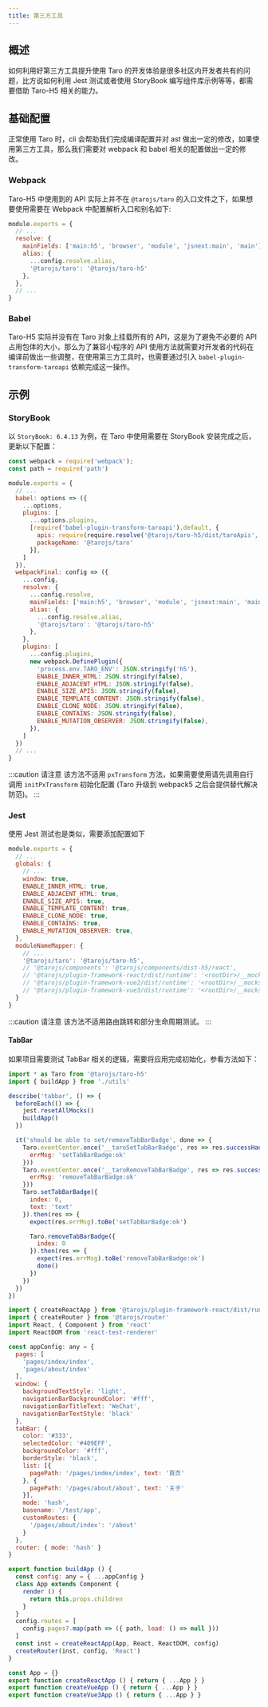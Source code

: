 ```yaml
---
title: 第三方工具
---
```


## 概述

如何利用好第三方工具提升使用 Taro 的开发体验是很多社区内开发者共有的问题，比方说如何利用 Jest 测试或者使用 StoryBook 编写组件库示例等等，都需要借助 Taro-H5 相关的能力。

## 基础配置

正常使用 Taro 时，cli 会帮助我们完成编译配置并对 ast 做出一定的修改，如果使用第三方工具，那么我们需要对 webpack 和 babel 相关的配置做出一定的修改。

### Webpack

Taro-H5 中使用到的 API 实际上并不在 `@tarojs/taro` 的入口文件之下，如果想要使用需要在 Webpack 中配置解析入口和别名如下:

```js title="webpack.config.js"
module.exports = {
  // ...
  resolve: {
    mainFields: ['main:h5', 'browser', 'module', 'jsnext:main', 'main'],
    alias: {
      ...config.resolve.alias,
      '@tarojs/taro': '@tarojs/taro-h5'
    },
  },
  // ...
}
```

### Babel

Taro-H5 实际并没有在 Taro 对象上挂载所有的 API，这是为了避免不必要的 API 占用包体的大小，那么为了兼容小程序的 API 使用方法就需要对开发者的代码在编译前做出一些调整，在使用第三方工具时，也需要通过引入 `babel-plugin-transform-taroapi` 依赖完成这一操作。

## 示例

### StoryBook

以 `StoryBook: 6.4.13` 为例，在 Taro 中使用需要在 StoryBook 安装完成之后，更新以下配置：

```js title=".storybook/main.js"
const webpack = require('webpack');
const path = require('path')

module.exports = {
  // ...
  babel: options => ({
    ...options,
    plugins: [
      ...options.plugins,
      [require('babel-plugin-transform-taroapi').default, {
        apis: require(require.resolve('@tarojs/taro-h5/dist/taroApis', { basedir: path.resolve(__dirname, '..') })),
        packageName: '@tarojs/taro'
      }],
    ]
  }),
  webpackFinal: config => ({
    ...config,
    resolve: {
      ...config.resolve,
      mainFields: ['main:h5', 'browser', 'module', 'jsnext:main', 'main'],
      alias: {
        ...config.resolve.alias,
        '@tarojs/taro': '@tarojs/taro-h5'
      },
    },
    plugins: [
      ...config.plugins,
      new webpack.DefinePlugin({
        'process.env.TARO_ENV': JSON.stringify('h5'),
        ENABLE_INNER_HTML: JSON.stringify(false),
        ENABLE_ADJACENT_HTML: JSON.stringify(false),
        ENABLE_SIZE_APIS: JSON.stringify(false),
        ENABLE_TEMPLATE_CONTENT: JSON.stringify(false),
        ENABLE_CLONE_NODE: JSON.stringify(false),
        ENABLE_CONTAINS: JSON.stringify(false),
        ENABLE_MUTATION_OBSERVER: JSON.stringify(false),
      }),
    ]
  })
  // ...
}
```

:::caution 请注意
该方法不适用 `pxTransform` 方法，如果需要使用请先调用自行调用 `initPxTransform` 初始化配置 (Taro 升级到 webpack5 之后会提供替代解决防范)。
:::

### Jest

使用 Jest 测试也是类似，需要添加配置如下

```js title="jest"
module.exports = {
  // ...
  globals: {
    // ...
    window: true,
    ENABLE_INNER_HTML: true,
    ENABLE_ADJACENT_HTML: true,
    ENABLE_SIZE_APIS: true,
    ENABLE_TEMPLATE_CONTENT: true,
    ENABLE_CLONE_NODE: true,
    ENABLE_CONTAINS: true,
    ENABLE_MUTATION_OBSERVER: true,
  },
  moduleNameMapper: {
    // ...
    '@tarojs/taro': '@tarojs/taro-h5',
    // '@tarojs/components': '@tarojs/components/dist-h5/react',
    // '@tarojs/plugin-framework-react/dist/runtime': '<rootDir>/__mocks__/taro-framework',
    // '@tarojs/plugin-framework-vue2/dist/runtime': '<rootDir>/__mocks__/taro-framework',
    // '@tarojs/plugin-framework-vue3/dist/runtime': '<rootDir>/__mocks__/taro-framework',
  }
}
```

:::caution 请注意
该方法不适用路由跳转和部分生命周期测试。
:::

#### TabBar

如果项目需要测试 TabBar 相关的逻辑，需要将应用完成初始化，参看方法如下：

```js title="__tests__/tab-bar.test.js"
import * as Taro from '@tarojs/taro-h5'
import { buildApp } from './utils'

describe('tabbar', () => {
  beforeEach(() => {
    jest.resetAllMocks()
    buildApp()
  })

  it('should be able to set/removeTabBarBadge', done => {
    Taro.eventCenter.once('__taroSetTabBarBadge', res => res.successHandler({
      errMsg: 'setTabBarBadge:ok'
    }))
    Taro.eventCenter.once('__taroRemoveTabBarBadge', res => res.successHandler({
      errMsg: 'removeTabBarBadge:ok'
    }))
    Taro.setTabBarBadge({
      index: 0,
      text: 'text'
    }).then(res => {
      expect(res.errMsg).toBe('setTabBarBadge:ok')

      Taro.removeTabBarBadge({
        index: 0
      }).then(res => {
        expect(res.errMsg).toBe('removeTabBarBadge:ok')
        done()
      })
    })
  })
})
```

```js title="__tests__/utils.js"
import { createReactApp } from '@tarojs/plugin-framework-react/dist/runtime'
import { createRouter } from '@tarojs/router'
import React, { Component } from 'react'
import ReactDOM from 'react-test-renderer'

const appConfig: any = {
  pages: [
    'pages/index/index',
    'pages/about/index'
  ],
  window: {
    backgroundTextStyle: 'light',
    navigationBarBackgroundColor: '#fff',
    navigationBarTitleText: 'WeChat',
    navigationBarTextStyle: 'black'
  },
  tabBar: {
    color: '#333',
    selectedColor: '#409EFF',
    backgroundColor: '#fff',
    borderStyle: 'black',
    list: [{
      pagePath: '/pages/index/index', text: '首页'
    }, {
      pagePath: '/pages/about/about', text: '关于'
    }],
    mode: 'hash',
    basename: '/test/app',
    customRoutes: {
      '/pages/about/index': '/about'
    }
  },
  router: { mode: 'hash' }
}

export function buildApp () {
  const config: any = { ...appConfig }
  class App extends Component {
    render () {
      return this.props.children
    }
  }
  config.routes = [
    config.pages?.map(path => ({ path, load: () => null }))
  ]
  const inst = createReactApp(App, React, ReactDOM, config)
  createRouter(inst, config, 'React')
}
```

```js title="__mocks__/taro-framework.js"
const App = {}
export function createReactApp () { return { ...App } }
export function createVueApp () { return { ...App } }
export function createVue3App () { return { ...App } }
```
